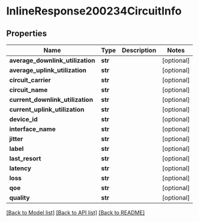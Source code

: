 # InlineResponse200234CircuitInfo

## Properties
Name | Type | Description | Notes
------------ | ------------- | ------------- | -------------
**average_downlink_utilization** | **str** |  | [optional] 
**average_uplink_utilization** | **str** |  | [optional] 
**circuit_carrier** | **str** |  | [optional] 
**circuit_name** | **str** |  | [optional] 
**current_downlink_utilization** | **str** |  | [optional] 
**current_uplink_utilization** | **str** |  | [optional] 
**device_id** | **str** |  | [optional] 
**interface_name** | **str** |  | [optional] 
**jitter** | **str** |  | [optional] 
**label** | **str** |  | [optional] 
**last_resort** | **str** |  | [optional] 
**latency** | **str** |  | [optional] 
**loss** | **str** |  | [optional] 
**qoe** | **str** |  | [optional] 
**quality** | **str** |  | [optional] 

[[Back to Model list]](../README.md#documentation-for-models) [[Back to API list]](../README.md#documentation-for-api-endpoints) [[Back to README]](../README.md)

